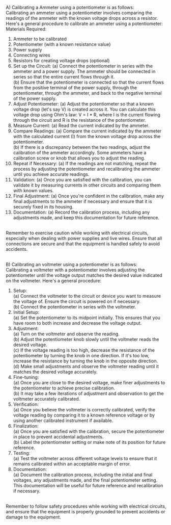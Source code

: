 A) Calibrating a Ammeter using a potentiometer is as follows:
<br>
Calibrating an ammeter using a potentiometer involves comparing the readings of the ammeter with the known voltage drops across a resistor. Here's a general procedure to calibrate an ammeter using a potentiometer:
<br>
Materials Required:
1. Ammeter to be calibrated
2. Potentiometer (with a known resistance value)
3. Power supply
4. Connecting wires
5. Resistors for creating voltage drops (optional)
   <br>
1. Set up the Circuit:
   (a) Connect the potentiometer in series with the ammeter and a power supply. The ammeter should be connected in series so that the entire current flows through it.<br>
   (b) Ensure that the potentiometer is connected so that the current flows from the positive terminal of the power supply, through the potentiometer, through the ammeter, and back to the negative terminal of the power supply.  
2. Adjust Potentiometer:
   (a) Adjust the potentiometer so that a known voltage drop (let's say V) is created across it. You can calculate this voltage drop using Ohm's law: V = I * R, where I is the current flowing through the circuit and R is the resistance of the potentiometer.  
3. Measure Current:
   (a) Read the current indicated by the ammeter.
4. Compare Readings:
   (a) Compare the current indicated by the ammeter with the calculated current (I) from the known voltage drop across the potentiometer.<br>
   (b) If there is a discrepancy between the two readings, adjust the calibration of the ammeter accordingly. Some ammeters have a calibration screw or knob that allows you to adjust the reading.
5. Repeat if Necessary:
   (a) If the readings are not matching, repeat the process by adjusting the potentiometer and recalibrating the ammeter until you achieve accurate readings.
6. Validation:
   (a) Once you are satisfied with the calibration, you can validate it by measuring currents in other circuits and comparing them with known values.
7. Final Adjustment:
   (a) Once you're confident in the calibration, make any final adjustments to the ammeter if necessary and ensure that it is securely fixed in its housing.
8. Documentation:
   (a) Record the calibration process, including any adjustments made, and keep this documentation for future reference.
<br>
Remember to exercise caution while working with electrical circuits, especially when dealing with power supplies and live wires. Ensure that all connections are secure and that the equipment is handled safely to avoid accidents.

<br>
<br>


B) Calibrating an voltmeter using a potentiometer is as follows:
<br>
Calibrating a voltmeter with a potentiometer involves adjusting the potentiometer until the voltage output matches the desired value indicated on the voltmeter. Here's a general procedure:
<br>
1. Setup:<br>
   (a) Connect the voltmeter to the circuit or device you want to measure the voltage of. Ensure the circuit is powered on if necessary.<br>
   (b) Connect the potentiometer in series with the voltmeter.
2. Initial Setup:<br>
   (a) Set the potentiometer to its midpoint initially. This ensures that you have room to both increase and decrease the voltage output.
3. Adjustment:<br>
   (a) Turn on the voltmeter and observe the reading.<br>
   (b) Adjust the potentiometer knob slowly until the voltmeter reads the desired voltage.<br>
   (c) If the voltage reading is too high, decrease the resistance of the potentiometer by turning the knob in one direction. If it's too low, increase the resistance by turning the knob in the opposite direction.<br>
   (d) Make small adjustments and observe the voltmeter reading until it matches the desired voltage accurately.<br>
4. Fine-tuning:<br>
   (a) Once you are close to the desired voltage, make finer adjustments to the potentiometer to achieve precise calibration.<br>
   (b) It may take a few iterations of adjustment and observation to get the voltmeter accurately calibrated.<br>
5. Verification:<br>
   (a) Once you believe the voltmeter is correctly calibrated, verify the voltage reading by comparing it to a known reference voltage or by using another calibrated instrument if available.<br>
6. Finalization:<br>
   (a) Once you are satisfied with the calibration, secure the potentiometer in place to prevent accidental adjustments.<br>
   (b) Label the potentiometer setting or make note of its position for future reference.<br>
7. Testing:<br>
   (a) Test the voltmeter across different voltage levels to ensure that it remains calibrated within an acceptable margin of error.<br>
8. Documentation:<br>
   (a) Document the calibration process, including the initial and final voltages, any adjustments made, and the final potentiometer setting. This documentation will be useful for future reference and recalibration if necessary.
<br>
Remember to follow safety procedures while working with electrical circuits, and ensure that the equipment is properly grounded to prevent accidents or damage to the equipment.









